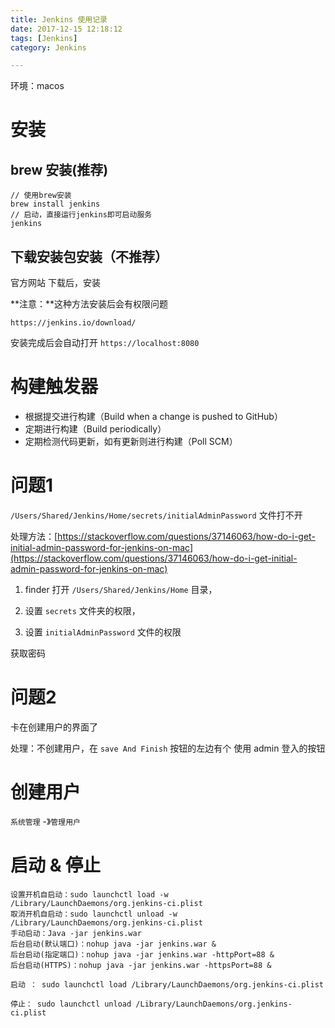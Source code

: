 ```yaml
---
title: Jenkins 使用记录
date: 2017-12-15 12:18:12
tags: [Jenkins]
category: Jenkins

---
```


环境：macos

# 安装 


## brew 安装(推荐)

```
// 使用brew安装
brew install jenkins
// 启动，直接运行jenkins即可启动服务
jenkins
```

## 下载安装包安装（不推荐）

官方网站 下载后，安装

**注意：**这种方法安装后会有权限问题

```
https://jenkins.io/download/
```

安装完成后会自动打开 `https://localhost:8080` 


# 构建触发器

- 根据提交进行构建（Build when a change is pushed to GitHub）
- 定期进行构建（Build periodically）
- 定期检测代码更新，如有更新则进行构建（Poll SCM）

# 问题1

`/Users/Shared/Jenkins/Home/secrets/initialAdminPassword` 文件打不开

处理方法：[https://stackoverflow.com/questions/37146063/how-do-i-get-initial-admin-password-for-jenkins-on-mac](https://stackoverflow.com/questions/37146063/how-do-i-get-initial-admin-password-for-jenkins-on-mac)

1. finder 打开 `/Users/Shared/Jenkins/Home` 目录，

2. 设置 `secrets` 文件夹的权限，

3. 设置 `initialAdminPassword` 文件的权限

获取密码


# 问题2

卡在创建用户的界面了

处理：不创建用户，在 `save And Finish` 按钮的左边有个 使用 admin 登入的按钮

# 创建用户

`系统管理` -》`管理用户`

# 启动 & 停止

```
设置开机自启动：sudo launchctl load -w /Library/LaunchDaemons/org.jenkins-ci.plist
取消开机自启动：sudo launchctl unload -w /Library/LaunchDaemons/org.jenkins-ci.plist
手动启动：Java -jar jenkins.war
后台启动(默认端口)：nohup java -jar jenkins.war &
后台启动(指定端口)：nohup java -jar jenkins.war -httpPort=88 &
后台启动(HTTPS)：nohup java -jar jenkins.war -httpsPort=88 &

启动 ： sudo launchctl load /Library/LaunchDaemons/org.jenkins-ci.plist

停止： sudo launchctl unload /Library/LaunchDaemons/org.jenkins-ci.plist
```

